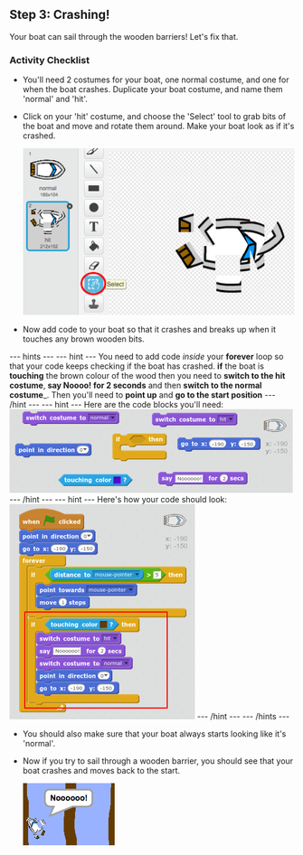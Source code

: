 ## Step 3: Crashing!

Your boat can sail through the wooden barriers! Let's fix that.

### Activity Checklist

+ You'll need 2 costumes for your boat, one normal costume, and one for when the boat crashes. Duplicate your boat costume, and name them 'normal' and 'hit'.

+ Click on your 'hit' costume, and choose the 'Select' tool to grab bits of the boat and move and rotate them around. Make your boat look as if it's crashed.

	![screenshot](images/boat-hit-costume.png)
	
+ Now add code to your boat so that it crashes and breaks up when it touches any brown wooden bits. 

--- hints ---
--- hint ---
You need to add code _inside_ your __forever__ loop so that your code keeps checking if the boat has crashed. __if__ the boat is __touching__ the brown colour of the wood then you need to __switch to the hit costume__, __say Noooo! for 2 seconds__ and then __switch to the normal costume___. Then you'll need to __point up__ and __go to the start position__
--- /hint ---
--- hint ---
Here are the code blocks you'll need:
![screenshot](images/boat-hit-blocks.png)
--- /hint ---
--- hint ---
Here's how your code should look:
![screenshot](images/boat-hit-code.png)
--- /hint ---
--- /hints ---

+ You should also make sure that your boat always starts looking like it's 'normal'.

+ Now if you try to sail through a wooden barrier, you should see that your boat crashes and moves back to the start.

	![screenshot](images/boat-crash.png)
	

